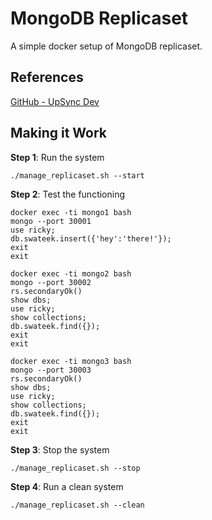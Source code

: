# **MongoDB Replicaset**

A simple docker setup of MongoDB replicaset.

## References

[GitHub - UpSync Dev](https://github.com/UpSync-Dev/docker-compose-mongo-replica-set/)

## Making it Work

**Step 1**: Run the system

    ./manage_replicaset.sh --start

**Step 2**: Test the functioning

    docker exec -ti mongo1 bash
    mongo --port 30001
    use ricky;
    db.swateek.insert({'hey':'there!'});
    exit
    exit

    docker exec -ti mongo2 bash
    mongo --port 30002
    rs.secondaryOk()
    show dbs;
    use ricky;
    show collections;
    db.swateek.find({});
    exit
    exit

    docker exec -ti mongo3 bash
    mongo --port 30003
    rs.secondaryOk()
    show dbs;
    use ricky;
    show collections;
    db.swateek.find({});
    exit
    exit

**Step 3**: Stop the system

    ./manage_replicaset.sh --stop


**Step 4**: Run a clean system

    ./manage_replicaset.sh --clean